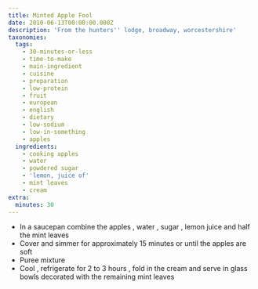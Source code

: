 ```yaml
---
title: Minted Apple Fool
date: 2010-06-13T00:00:00.000Z
description: 'From the hunters'' lodge, broadway, worcestershire'
taxonomies:
  tags:
    - 30-minutes-or-less
    - time-to-make
    - main-ingredient
    - cuisine
    - preparation
    - low-protein
    - fruit
    - european
    - english
    - dietary
    - low-sodium
    - low-in-something
    - apples
  ingredients:
    - cooking apples
    - water
    - powdered sugar
    - 'lemon, juice of'
    - mint leaves
    - cream
extra:
  minutes: 30
---
```

 - In a saucepan combine the apples , water , sugar , lemon juice and half the mint leaves
 - Cover and simmer for approximately 15 minutes or until the apples are soft
 - Puree mixture
 - Cool , refrigerate for 2 to 3 hours , fold in the cream and serve in glass bowls decorated with the remaining mint leaves
